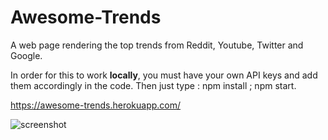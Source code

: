 # Awesome-Trends
A web page rendering the top trends from Reddit, Youtube, Twitter and Google.

In order for this to work **locally**, you must have your own API keys and add them accordingly in the code. Then just type : npm install ; npm start.

https://awesome-trends.herokuapp.com/

![screenshot](https://i.imgur.com/I2Eq5j3.png)

